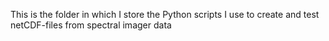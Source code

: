 This is the folder in which I store the Python scripts I use to create and test netCDF-files from spectral imager data

